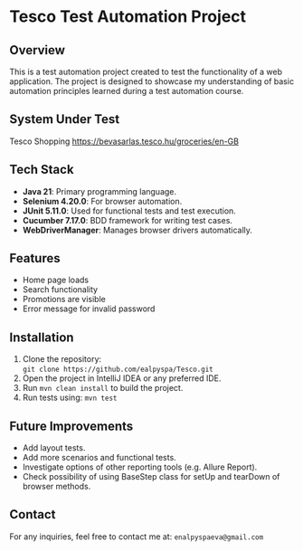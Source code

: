 # Tesco Test Automation Project

## Overview

This is a test automation project created to test the functionality of a web application. The project is designed to showcase my understanding of basic automation principles learned during a test automation course.

## System Under Test
Tesco Shopping https://bevasarlas.tesco.hu/groceries/en-GB

## Tech Stack
- **Java 21**: Primary programming language.
- **Selenium 4.20.0**: For browser automation.
- **JUnit 5.11.0**: Used for functional tests and test execution.
- **Cucumber 7.17.0**: BDD framework for writing test cases.
- **WebDriverManager**: Manages browser drivers automatically.

## Features

- Home page loads
- Search functionality
- Promotions are visible
- Error message for invalid password

## Installation
1. Clone the repository:  
   `git clone https://github.com/ealpyspa/Tesco.git`
2. Open the project in IntelliJ IDEA or any preferred IDE.
3. Run `mvn clean install` to build the project.
4. Run tests using: `mvn test`

## Future Improvements
- Add layout tests.
- Add more scenarios and functional tests.
- Investigate options of other reporting tools (e.g. Allure Report).
- Check possibility of using BaseStep class for setUp and tearDown of browser methods.

## Contact
For any inquiries, feel free to contact me at: `enalpyspaeva@gmail.com`

